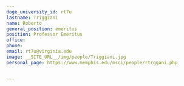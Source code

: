 ```yaml
---
doge_university_id: rt7u
lastname: Triggiani
name: Roberto
general_position: emeritus
position: Professor Emeritus
office:
phone:
email: rt7u@virginia.edu
image: __SITE_URL__/img/people/Triggiani.jpg
personal_page: https://www.memphis.edu/msci/people/rtrggani.php


---
```

